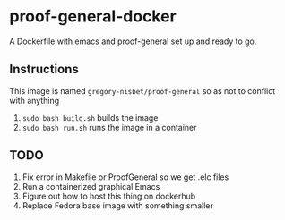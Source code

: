 # proof-general-docker
A Dockerfile with emacs and proof-general set up and ready to go.

## Instructions
This image is named `gregory-nisbet/proof-general` so as not to
conflict with anything

1. `sudo bash build.sh` builds the image
2. `sudo bash run.sh` runs the image in a container

## TODO
1. Fix error in Makefile or ProofGeneral so we get .elc files
2. Run a containerized graphical Emacs
3. Figure out how to host this thing on dockerhub
4. Replace Fedora base image with something smaller
